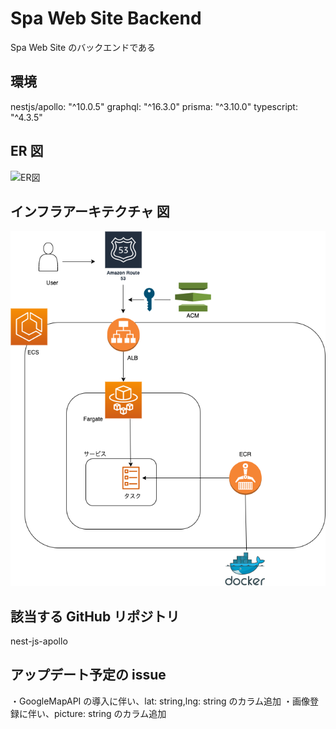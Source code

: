 # Spa Web Site Backend

Spa Web Site のバックエンドである

## 環境

nestjs/apollo: "^10.0.5"
graphql: "^16.3.0"
prisma: "^3.10.0"
typescript: "^4.3.5"

## ER 図

![ER図](./spaER.drawio)

## インフラアーキテクチャ 図

![インフラアーキテクチャ図](./architecture.drawio.png)

## 該当する GitHub リポジトリ

nest-js-apollo

## アップデート予定の issue

・GoogleMapAPI の導入に伴い、lat: string,lng: string のカラム追加
・画像登録に伴い、picture: string のカラム追加
